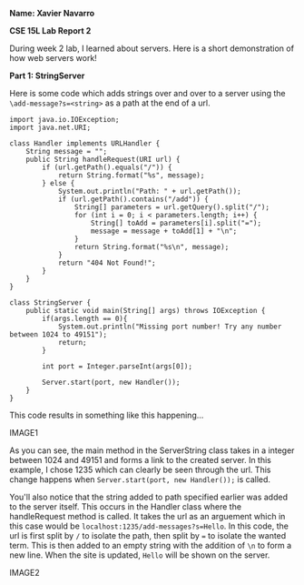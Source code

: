 __Name: Xavier Navarro__

__CSE 15L Lab Report 2__

During week 2 lab, I learned about servers. Here is a short demonstration of how web servers work! 

__Part 1: StringServer__

Here is some code which adds strings over and over to a server using the ```\add-message?s=<string>``` as a path at the end of a url.
```
import java.io.IOException;
import java.net.URI;

class Handler implements URLHandler {
    String message = "";
    public String handleRequest(URI url) {
        if (url.getPath().equals("/")) {
            return String.format("%s", message);
        } else {
            System.out.println("Path: " + url.getPath());
            if (url.getPath().contains("/add")) {
                String[] parameters = url.getQuery().split("/");
                for (int i = 0; i < parameters.length; i++) {
                    String[] toAdd = parameters[i].split("=");
                    message = message + toAdd[1] + "\n";
                }
                return String.format("%s\n", message);
            }
            return "404 Not Found!";
        }
    }
}

class StringServer {
    public static void main(String[] args) throws IOException {
        if(args.length == 0){
            System.out.println("Missing port number! Try any number between 1024 to 49151");
            return;
        }

        int port = Integer.parseInt(args[0]);

        Server.start(port, new Handler());
    }
}
```

This code results in something like this happening...

IMAGE1

As you can see, the main method in the ServerString class takes in a integer between 1024 and 49151 and forms a link to the created server. In this example, I chose 1235 which can clearly be seen through the url. This change happens when ```Server.start(port, new Handler());``` is called. 

You'll also notice that the string added to path specified earlier was added to the server itself. This occurs in the Handler class where the handleRequest method is called. It takes the url as an arguement which in this case would be ```localhost:1235/add-messages?s=Hello```. In this code, the url is first split by ```/``` to isolate the path, then split by ```=``` to isolate the wanted term. This is then added to an empty string with the addition of ```\n``` to form a new line. When the site is updated, ```Hello``` will be shown on the server.

IMAGE2
